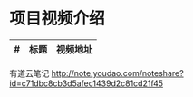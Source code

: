 项目视频介绍 
===========

|#|标题|视频地址|
|---|----|-----|



有道云笔记
http://note.youdao.com/noteshare?id=c71dbc8cb3d5afec1439d2c81cd21f45
